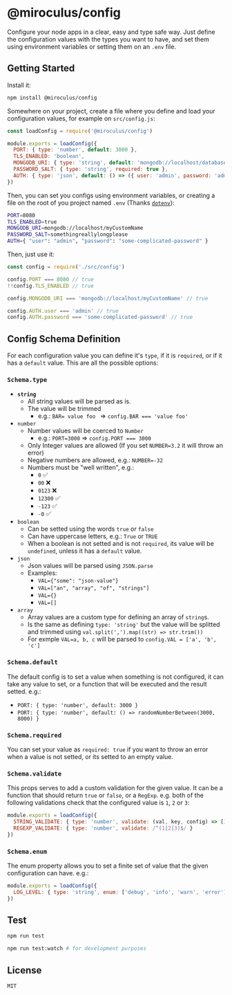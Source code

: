 # @miroculus/config

Configure your node apps in a clear, easy and type safe way. Just define the configuration
values with the types you want to have, and set them using environment variables or
setting them on an `.env` file.

## Getting Started

Install it:

```bash
npm install @miroculus/config
```

Somewhere on your project, create a file where you define and load your configuration
values, for example on `src/config.js`:

```javascript
const loadConfig = require('@miroculus/config')

module.exports = loadConfig({
  PORT: { type: 'number', default: 3000 },
  TLS_ENABLED: 'boolean',
  MONGODB_URI: { type: 'string', default: 'mongodb://localhost/database' },
  PASSWORD_SALT: { type: 'string', required: true },
  AUTH: { type: 'json', default: () => ({ user: 'admin', password: 'admin' }) }
})
```

Then, you can set you configs using environment variables, or creating a file on the
root of you project named `.env` (Thanks [`dotenv`](https://www.npmjs.com/package/dotenv)):

```bash
PORT=8080
TLS_ENABLED=true
MONGODB_URI=mongodb://localhost/myCustomName
PASSWORD_SALT=somethingreallylongplease
AUTH={ "user": "admin", "password": "some-complicated-password" }
```

Then, just use it:

```javascript
const config = require('./src/config')

config.PORT === 8080 // true
!!config.TLS_ENABLED // true

config.MONGODB_URI === 'mongodb://localhost/myCustomName' // true

config.AUTH.user === 'admin' // true
config.AUTH.password === 'some-complicated-password' // true
```

## Config Schema Definition

For each configuration value you can define it's `type`, if it is `required`, or if
it has a `default` value. This are all the possible options:

### **`Schema.type`**

* **`string`**
  * All string values will be parsed as is.
  * The value will be trimmed
    * e.g.: `BAR= value foo ` => `config.BAR === 'value foo'`
* `number`
  * Number values will be coerced to `Number`
    * e.g.: `PORT=3000` => `config.PORT === 3000`
  * Only Integer values are allowed (If you set `NUMBER=3.2` it will throw an error)
  * Negative numbers are allowed, e.g.: `NUMBER=-32`
  * Numbers must be "well written", e.g.:
    * `0` ✅
    * `00` ❌
    * `0123` ❌
    * `12300` ✅
    * `-123` ✅
    * `-0` ✅
* `boolean`
  * Can be setted using the words `true` or `false`
  * Can have uppercase letters, e.g.: `True` or `TRUE`
  * When a boolean is not setted and is not `required`, its value will be `undefined`, unless it has a `default` value.
* `json`
  * Json values will be parsed using `JSON.parse`
  * Examples:
    * `VAL={"some": "json-value"}`
    * `VAL=["an", "array", "of", "strings"]`
    * `VAL={}`
    * `VAL=[]`
* `array`
  * Array values are a custom type for defining an array of `string`s.
  * Is the same as defining `type: 'string'` but the value will be splitted and trimmed using `val.split(',').map((str) => str.trim())`
  * For exmple `VAL=a, b, c` will be parsed to `config.VAL = ['a', 'b', 'c']`

### **`Schema.default`**

The default config is to set a value when something is not configured, it
can take any value to set, or a function that will be executed and the result setted. e.g.:
  * `PORT: { type: 'number', default: 3000 }`
  * `PORT: { type: 'number', default: () => randomNumberBetween(3000, 8000) }`

### **`Schema.required`**

You can set your value as `required: true` if you want to throw an error when a
value is not setted, or its setted to an empty value.

### **`Schema.validate`**

This props serves to add a custom validation for the given value. It can be a function
that should return `true` or `false`, or a `RegExp`. e.g. both of the following validations
check that the configured value is `1`, `2` or `3`:

```javascript
module.exports = loadConfig({
  STRING_VALIDATE: { type: 'number', validate: (val, key, config) => [1, 2, 3].includes(val)},
  REGEXP_VALIDATE: { type: 'number', validate: /^(1|2|3)$/ }
})
```

### **`Schema.enum`**

The enum property allows you to set a finite set of value that the given configuration can have. e.g.:

```javascript
module.exports = loadConfig({
  LOG_LEVEL: { type: 'string', enum: ['debug', 'info', 'warn', 'error'] }
})
```

## Test

```bash
npm run test
```

```bash
npm run test:watch # for development purposes
```

## License
`MIT`
